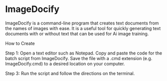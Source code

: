# ImageDocify
ImageDocify is a command-line program that creates text documents from the names of images with ease. It is a useful tool for quickly generating text documents with or without text that can be used for Ai image training.

How to Create

Step 1: Open a text editor such as Notepad. Copy and paste the code for the batch script from ImageDocify. Save the file with a .cmd extension (e.g. ImageDocify.cmd) to a desired location on your computer.

Step 3: Run the script and follow the directions on the terminal.
